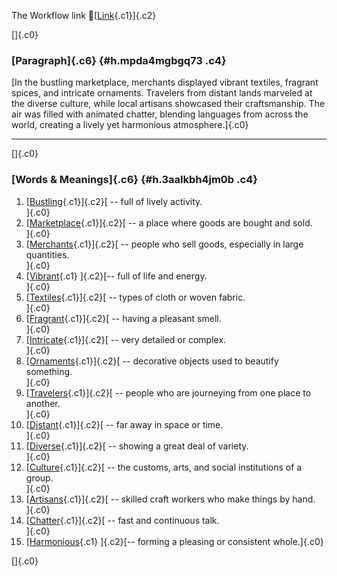 The Workflow link
👏[[Link](https://www.google.com/url?q=http://www.google.com&sa=D&source=editors&ust=1758908811585063&usg=AOvVaw0e7pdWoTuN_CZvI3XYi-AX){.c1}]{.c2}

[]{.c0}

### [Paragraph]{.c6} {#h.mpda4mgbgq73 .c4}

[In the bustling marketplace, merchants displayed vibrant textiles,
fragrant spices, and intricate ornaments. Travelers from distant lands
marveled at the diverse culture, while local artisans showcased their
craftsmanship. The air was filled with animated chatter, blending
languages from across the world, creating a lively yet harmonious
atmosphere.]{.c0}

------------------------------------------------------------------------

[]{.c0}

### [Words & Meanings]{.c6} {#h.3aalkbh4jm0b .c4}

1.  [[Bustling](https://www.google.com/url?q=http://www.google.com&sa=D&source=editors&ust=1758908811586366&usg=AOvVaw2ir4Rniu5ShvbLJQq2oLt8){.c1}]{.c2}[ --
    full of lively activity.\
    ]{.c0}
2.  [[Marketplace](https://www.google.com/url?q=http://www.google.com&sa=D&source=editors&ust=1758908811586633&usg=AOvVaw2-TfRiENIILGcNOoaWEG9T){.c1}]{.c2}[ --
    a place where goods are bought and sold.\
    ]{.c0}
3.  [[Merchants](https://www.google.com/url?q=http://www.google.com&sa=D&source=editors&ust=1758908811586971&usg=AOvVaw09DN2wWYsrQdDY4NGVdE3D){.c1}]{.c2}[ --
    people who sell goods, especially in large quantities.\
    ]{.c0}
4.  [[Vibrant](https://www.google.com/url?q=http://www.google.com&sa=D&source=editors&ust=1758908811587365&usg=AOvVaw0TVbFRsiOmZEuNBNnlOBc-){.c1}
    ]{.c2}[-- full of life and energy.\
    ]{.c0}
5.  [[Textiles](https://www.google.com/url?q=http://www.google.com&sa=D&source=editors&ust=1758908811587645&usg=AOvVaw3UhPlOEKy-PIdQ02GslCXO){.c1}]{.c2}[ --
    types of cloth or woven fabric.\
    ]{.c0}
6.  [[Fragrant](https://www.google.com/url?q=http://www.google.com&sa=D&source=editors&ust=1758908811587895&usg=AOvVaw2jOyq5ROg4XFCpTpqaUIVR){.c1}]{.c2}[ --
    having a pleasant smell.\
    ]{.c0}
7.  [[Intricate](https://www.google.com/url?q=http://www.google.com&sa=D&source=editors&ust=1758908811588197&usg=AOvVaw0YL0yFlLb0ILhnF9_rwg02){.c1}]{.c2}[ --
    very detailed or complex.\
    ]{.c0}
8.  [[Ornaments](https://www.google.com/url?q=http://www.google.com&sa=D&source=editors&ust=1758908811588460&usg=AOvVaw1cziAwe-KjCgHzG71AyYS1){.c1}]{.c2}[ --
    decorative objects used to beautify something.\
    ]{.c0}
9.  [[Travelers](https://www.google.com/url?q=http://www.google.com&sa=D&source=editors&ust=1758908811588777&usg=AOvVaw336MKuM3Nda8LhiZ73LVMw){.c1}]{.c2}[ --
    people who are journeying from one place to another.\
    ]{.c0}
10. [[Distant](https://www.google.com/url?q=http://www.google.com&sa=D&source=editors&ust=1758908811589162&usg=AOvVaw17MV6ACRzIv9YudnVWXkbd){.c1}]{.c2}[ --
    far away in space or time.\
    ]{.c0}
11. [[Diverse](https://www.google.com/url?q=http://www.google.com&sa=D&source=editors&ust=1758908811589486&usg=AOvVaw0X4w3VFhw_c9OHRLqbObNC){.c1}]{.c2}[ --
    showing a great deal of variety.\
    ]{.c0}
12. [[Culture](https://www.google.com/url?q=http://www.google.com&sa=D&source=editors&ust=1758908811589759&usg=AOvVaw2tcnUzCnDUUs8DusvAbzYA){.c1}]{.c2}[ --
    the customs, arts, and social institutions of a group.\
    ]{.c0}
13. [[Artisans](https://www.google.com/url?q=http://www.google.com&sa=D&source=editors&ust=1758908811590131&usg=AOvVaw33XVCIoH9jbzI0DyYiVyRg){.c1}]{.c2}[ --
    skilled craft workers who make things by hand.\
    ]{.c0}
14. [[Chatter](https://www.google.com/url?q=http://www.google.com&sa=D&source=editors&ust=1758908811590527&usg=AOvVaw0VdZhKRrnHnGk_0jS-RCRv){.c1}]{.c2}[ --
    fast and continuous talk.\
    ]{.c0}
15. [[Harmonious](https://www.google.com/url?q=http://www.google.com&sa=D&source=editors&ust=1758908811590858&usg=AOvVaw2r8Az80qcMuXup1qkr6wvP){.c1}
    ]{.c2}[-- forming a pleasing or consistent whole.]{.c0}

[]{.c0}
